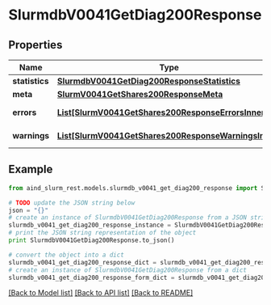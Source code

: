 # SlurmdbV0041GetDiag200Response


## Properties

Name | Type | Description | Notes
------------ | ------------- | ------------- | -------------
**statistics** | [**SlurmdbV0041GetDiag200ResponseStatistics**](SlurmdbV0041GetDiag200ResponseStatistics.md) |  | 
**meta** | [**SlurmV0041GetShares200ResponseMeta**](SlurmV0041GetShares200ResponseMeta.md) |  | [optional] 
**errors** | [**List[SlurmV0041GetShares200ResponseErrorsInner]**](SlurmV0041GetShares200ResponseErrorsInner.md) | Query errors | [optional] 
**warnings** | [**List[SlurmV0041GetShares200ResponseWarningsInner]**](SlurmV0041GetShares200ResponseWarningsInner.md) | Query warnings | [optional] 

## Example

```python
from aind_slurm_rest.models.slurmdb_v0041_get_diag200_response import SlurmdbV0041GetDiag200Response

# TODO update the JSON string below
json = "{}"
# create an instance of SlurmdbV0041GetDiag200Response from a JSON string
slurmdb_v0041_get_diag200_response_instance = SlurmdbV0041GetDiag200Response.from_json(json)
# print the JSON string representation of the object
print SlurmdbV0041GetDiag200Response.to_json()

# convert the object into a dict
slurmdb_v0041_get_diag200_response_dict = slurmdb_v0041_get_diag200_response_instance.to_dict()
# create an instance of SlurmdbV0041GetDiag200Response from a dict
slurmdb_v0041_get_diag200_response_form_dict = slurmdb_v0041_get_diag200_response.from_dict(slurmdb_v0041_get_diag200_response_dict)
```
[[Back to Model list]](../README.md#documentation-for-models) [[Back to API list]](../README.md#documentation-for-api-endpoints) [[Back to README]](../README.md)


